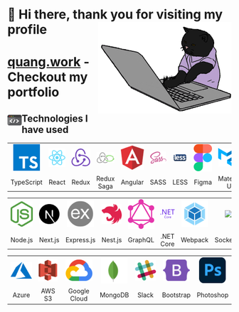 # 👋 Hi there, thank you for visiting my profile</a> <img align='right' src="/assets/cat.gif" height="" width="300" alt="Coding Cat">

# <h1><a href="https://quang.work">quang.work</a> - Checkout my portfolio</h1>

## <img src="/assets/code.gif" width="32" align="left"> Technologies I have used

<table >
	<tr align="center">
		<td>
			<img src="/assets/icons/typescript.svg" width="60"/>
		</td>
		<td >
			<img src="/assets/icons/react.svg" width="60"/>
		</td>
		<td>
			<img src="/assets/icons/redux.svg" width="60"/>
		</td>
		<td>
			<img src="/assets/icons/redux_saga.svg" width="60"/>
		</td>
		<td >
			<img src="/assets/icons/angular.svg" width="60"/>
		</td>
		<td >
			<img src="/assets/icons/sass.svg" width="60"/>
		</td>
		<td >
			<img src="/assets/icons/less.svg" width="60"/>
		</td>
		<td >
			<img src="/assets/icons/figma.svg" width="60"/>
		</td>
		<td>
			<img src="/assets/icons/material_ui.svg" width="60"/>
		</td>
		<td >
			<img src="/assets/icons/tailwind_css.svg" width="60"/>
		</td>
    </tr>
    <tr align="center">
    	<td>TypeScript</td>
    	<td>React</td>
	<td>Redux</td>
	<td>Redux Saga</td>
    	<td>Angular</td>
    	<td>SASS</td>
    	<td>LESS</td>
    	<td>Figma</td>
	<td>Material UI</td>
	<td>Tailwind CSS</td>
    </tr>
</table>
<table >
	<tr align="center">
		<td >
			<img src="/assets/icons/nodejs.svg" width="60"/>
		</td>
		<td >
			<img src="/assets/icons/nextjs.svg" width="60"/>
		</td>
		<td >
			<img src="/assets/icons/expressjs.png" width="60"/>
		</td>
		<td>
			<img src="/assets/icons/nestjs.svg" width="60"/>
		</td>
		<td>
			<img src="/assets/icons/graphql.svg" width="60"/>
		</td>
		<td >
			<img src="/assets/icons/net_core.svg" width="60"/>
		</td>
		<td >
			<img src="/assets/icons/webpack.svg" width="60"/>
		</td>
		<td >
			<img src="/assets/icons/socket_io.png" width="60"/>
		</td>
		<td>
			<img src="/assets/icons/auth0.svg" width="60"/>
		</td>
    </tr>
    <tr align="center">
    	<td>Node.js</td>
    	<td>Next.js</td>
    	<td>Express.js</td>
			<td>Nest.js</td>
			<td>GraphQL</td>
			<td>.NET Core</td>
    	<td>Webpack</td>
    	<td>Socket.io</td>
			<td>Auth0</td>
    </tr>
</table>
<table >
	<tr align="center">
		<td >
			<img src="/assets/icons/azure.svg" width="60"/>
		</td>
		<td>
			<img src="/assets/icons/s3.svg" width="60"/>
		</td>
		<td>
			<img src="/assets/icons/google_cloud.svg" width="60"/>
		</td>
		<td >
			<img src="/assets/icons/mongodb.svg" width="60"/>
		</td>
		<td >
			<img src="/assets/icons/slack.svg" width="60"/>
		</td>
		<td >
			<img src="/assets/icons/bootstrap.svg" width="60"/>
		</td>
		<td >
			<img src="/assets/icons/photoshop.svg" width="60"/>
		</td>
	</tr>
	<tr align="center">
		<td>Azure</td>
		<td>AWS S3</td>
		<td>Google Cloud</td>
		<td>MongoDB</td>
		<td>Slack</td>
		<td>Bootstrap</td>
		<td>Photoshop</td>
	</tr>
</table>
